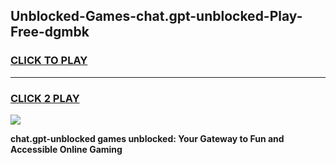 
## Unblocked-Games-chat.gpt-unblocked-Play-Free-dgmbk
<h3>
<a href="https://premium76.site?title=chat.gpt-unblocked&ref=18A1">CLICK TO PLAY</a></h3>
<hr>

<h3>
<a href="https://premium76.site?title=chat.gpt-unblocked&ref=18A1">CLICK 2 PLAY</a>
  
</h3>

<a href="https://premium76.site?title=chat.gpt-unblocked&ref=18A1"><img src="https://clearcache.store/games.png"></a>


**chat.gpt-unblocked games unblocked: Your Gateway to Fun and Accessible Online Gaming**
